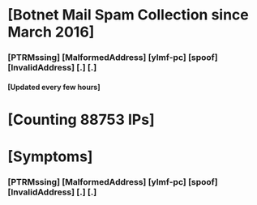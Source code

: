 # [Botnet Mail Spam Collection since March 2016]
### [PTRMssing] [MalformedAddress] [ylmf-pc] [spoof] [InvalidAddress] [.] [.]
#### [Updated every few hours]

# [Counting 88753 IPs]

# [Symptoms] 
###   [PTRMssing] [MalformedAddress] [ylmf-pc] [spoof] [InvalidAddress] [.] [.]
